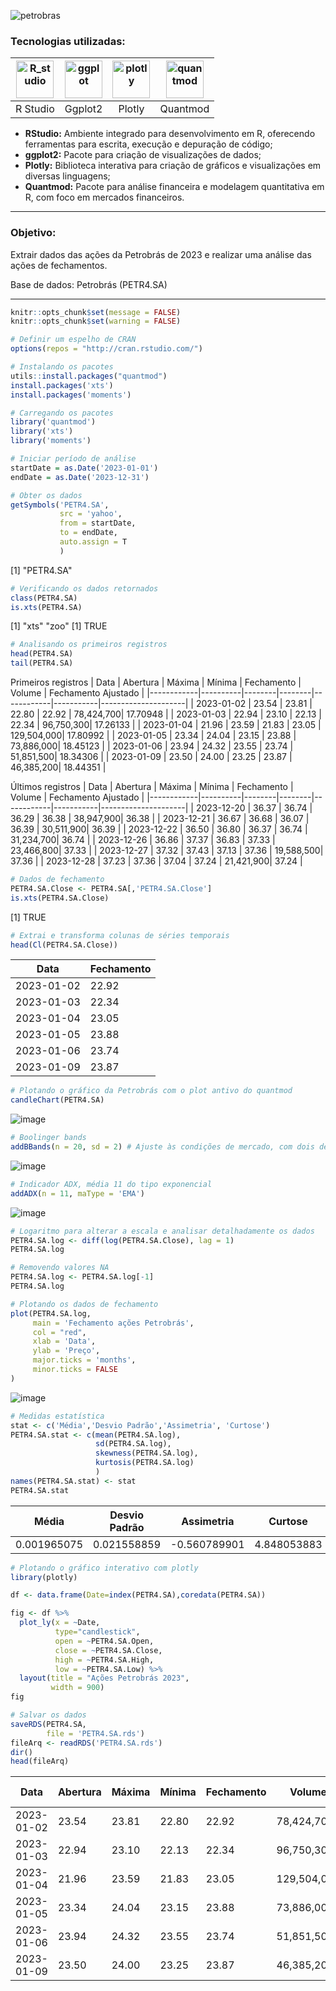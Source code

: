![petrobras](https://github.com/AlbertoFAraujo/R_Petrobras/assets/105552990/052904a1-7784-456b-9580-92a381a4a712)

### Tecnologias utilizadas: 
| [<img align="center" alt="R_studio" height="60" width="60" src="https://github.com/AlbertoFAraujo/R_Petrobras/assets/105552990/02dff6df-07be-43dc-8b35-21d06eabf9e1">](https://posit.co/download/rstudio-desktop/) | [<img align="center" alt="ggplot" height="60" width="60" src="https://github.com/AlbertoFAraujo/R_Petrobras/assets/105552990/db55b001-0d4c-42eb-beb2-5131151c7114">](https://plotly.com/r/) | [<img align="center" alt="plotly" height="60" width="60" src="https://github.com/AlbertoFAraujo/R_Petrobras/assets/105552990/5f681062-c399-44af-a658-23e94b8b656f">](https://plotly.com/r/) | [<img align="center" alt="quantmod" height="60" width="60" src="https://github.com/AlbertoFAraujo/R_Petrobras/assets/105552990/2106b70f-0f04-475d-9c7c-cb908f911616">](https://www.rdocumentation.org/packages/quantmod/versions/0.4.26) | 
|:---:|:---:|:---:|:---:|
| R Studio | Ggplot2 | Plotly | Quantmod |
- **RStudio:** Ambiente integrado para desenvolvimento em R, oferecendo ferramentas para escrita, execução e depuração de código;
- **ggplot2:** Pacote para criação de visualizações de dados;
- **Plotly:** Biblioteca interativa para criação de gráficos e visualizações em diversas linguagens;
- **Quantmod:** Pacote para análise financeira e modelagem quantitativa em R, com foco em mercados financeiros.
<hr>

### Objetivo: 

Extrair dados das ações da Petrobrás de 2023 e realizar uma análise das ações de fechamentos.

Base de dados: Petrobrás (PETR4.SA)
<hr>

```r
knitr::opts_chunk$set(message = FALSE)
knitr::opts_chunk$set(warning = FALSE)

# Definir um espelho de CRAN
options(repos = "http://cran.rstudio.com/")
```

```r
# Instalando os pacotes
utils::install.packages("quantmod")
install.packages('xts')
install.packages('moments')
```

```r
# Carregando os pacotes
library('quantmod')
library('xts')
library('moments')
```

```r
# Iniciar período de análise
startDate = as.Date('2023-01-01')
endDate = as.Date('2023-12-31')
```

```r
# Obter os dados
getSymbols('PETR4.SA',
           src = 'yahoo',
           from = startDate,
           to = endDate,
           auto.assign = T
           )
```

[1] "PETR4.SA"

```r
# Verificando os dados retornados
class(PETR4.SA)
is.xts(PETR4.SA)
```
[1] "xts" "zoo"
[1] TRUE

```r
# Analisando os primeiros registros
head(PETR4.SA)
tail(PETR4.SA)
```
Primeiros registros
| Data       | Abertura | Máxima | Mínima | Fechamento | Volume    | Fechamento Ajustado |
|------------|----------|--------|--------|------------|-----------|---------------------|
| 2023-01-02 | 23.54    | 23.81  | 22.80  | 22.92      | 78,424,700| 17.70948            |
| 2023-01-03 | 22.94    | 23.10  | 22.13  | 22.34      | 96,750,300| 17.26133            |
| 2023-01-04 | 21.96    | 23.59  | 21.83  | 23.05      | 129,504,000| 17.80992            |
| 2023-01-05 | 23.34    | 24.04  | 23.15  | 23.88      | 73,886,000| 18.45123            |
| 2023-01-06 | 23.94    | 24.32  | 23.55  | 23.74      | 51,851,500| 18.34306            |
| 2023-01-09 | 23.50    | 24.00  | 23.25  | 23.87      | 46,385,200| 18.44351            |

Últimos registros
| Data       | Abertura | Máxima | Mínima | Fechamento | Volume    | Fechamento Ajustado |
|------------|----------|--------|--------|------------|-----------|---------------------|
| 2023-12-20 | 36.37    | 36.74  | 36.29  | 36.38      | 38,947,900| 36.38               |
| 2023-12-21 | 36.67    | 36.68  | 36.07  | 36.39      | 30,511,900| 36.39               |
| 2023-12-22 | 36.50    | 36.80  | 36.37  | 36.74      | 31,234,700| 36.74               |
| 2023-12-26 | 36.86    | 37.37  | 36.83  | 37.33      | 23,466,800| 37.33               |
| 2023-12-27 | 37.32    | 37.43  | 37.13  | 37.36      | 19,588,500| 37.36               |
| 2023-12-28 | 37.23    | 37.36  | 37.04  | 37.24      | 21,421,900| 37.24               |

```r
# Dados de fechamento
PETR4.SA.Close <- PETR4.SA[,'PETR4.SA.Close']
is.xts(PETR4.SA.Close)
```
[1] TRUE

```r
# Extrai e transforma colunas de séries temporais
head(Cl(PETR4.SA.Close))
```
| Data       | Fechamento |
|------------|------------|
| 2023-01-02 | 22.92      |
| 2023-01-03 | 22.34      |
| 2023-01-04 | 23.05      |
| 2023-01-05 | 23.88      |
| 2023-01-06 | 23.74      |
| 2023-01-09 | 23.87      |

```r
# Plotando o gráfico da Petrobrás com o plot antivo do quantmod
candleChart(PETR4.SA)
```
![image](https://github.com/AlbertoFAraujo/R_Petrobras/assets/105552990/64dfc98a-782d-4ad9-8a31-96d1769e7a98)

```r
# Boolinger bands
addBBands(n = 20, sd = 2) # Ajuste às condições de mercado, com dois desvios
```
![image](https://github.com/AlbertoFAraujo/R_Petrobras/assets/105552990/ed04a0e7-5a69-413b-915f-4667bd990a18)

```r
# Indicador ADX, média 11 do tipo exponencial
addADX(n = 11, maType = 'EMA')
```
![image](https://github.com/AlbertoFAraujo/R_Petrobras/assets/105552990/fb0cb625-6732-45b1-adc6-1f20bbe3dd73)

```r
# Logaritmo para alterar a escala e analisar detalhadamente os dados
PETR4.SA.log <- diff(log(PETR4.SA.Close), lag = 1)
PETR4.SA.log
```

```r
# Removendo valores NA
PETR4.SA.log <- PETR4.SA.log[-1]
PETR4.SA.log
```

```r
# Plotando os dados de fechamento
plot(PETR4.SA.log,
     main = 'Fechamento ações Petrobrás',
     col = "red",
     xlab = 'Data',
     ylab = 'Preço',
     major.ticks = 'months',
     minor.ticks = FALSE
)
```
![image](https://github.com/AlbertoFAraujo/R_Petrobras/assets/105552990/1b386427-369f-4ecf-8ffd-e80a9714909a)

```r
# Medidas estatística
stat <- c('Média','Desvio Padrão','Assimetria', 'Curtose')
PETR4.SA.stat <- c(mean(PETR4.SA.log),
                   sd(PETR4.SA.log),
                   skewness(PETR4.SA.log),
                   kurtosis(PETR4.SA.log)
                   )
names(PETR4.SA.stat) <- stat
PETR4.SA.stat
```
| Média         | Desvio Padrão | Assimetria    | Curtose       |
|---------------|---------------|---------------|---------------|
| 0.001965075   | 0.021558859   | -0.560789901  | 4.848053883   |

```r
# Plotando o gráfico interativo com plotly
library(plotly)

df <- data.frame(Date=index(PETR4.SA),coredata(PETR4.SA))

fig <- df %>% 
  plot_ly(x = ~Date, 
          type="candlestick",
          open = ~PETR4.SA.Open, 
          close = ~PETR4.SA.Close,
          high = ~PETR4.SA.High, 
          low = ~PETR4.SA.Low) %>% 
  layout(title = "Ações Petrobrás 2023",
         width = 900)
fig
```

```r
# Salvar os dados
saveRDS(PETR4.SA, 
        file = 'PETR4.SA.rds')
fileArq <- readRDS('PETR4.SA.rds')
dir()
head(fileArq)
```
| Data       | Abertura | Máxima | Mínima | Fechamento | Volume    | Fechamento Ajustado |
|------------|----------|--------|--------|------------|-----------|---------------------|
| 2023-01-02 | 23.54    | 23.81  | 22.80  | 22.92      | 78,424,700| 17.70948            |
| 2023-01-03 | 22.94    | 23.10  | 22.13  | 22.34      | 96,750,300| 17.26133            |
| 2023-01-04 | 21.96    | 23.59  | 21.83  | 23.05      | 129,504,000| 17.80992            |
| 2023-01-05 | 23.34    | 24.04  | 23.15  | 23.88      | 73,886,000| 18.45123            |
| 2023-01-06 | 23.94    | 24.32  | 23.55  | 23.74      | 51,851,500| 18.34306            |
| 2023-01-09 | 23.50    | 24.00  | 23.25  | 23.87      | 46,385,200| 18.44351            |

